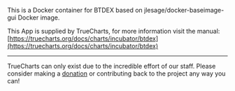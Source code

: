 This is a Docker container for BTDEX based on jlesage/docker-baseimage-gui Docker image.

This App is supplied by TrueCharts, for more information visit the manual: [https://truecharts.org/docs/charts/incubator/btdex](https://truecharts.org/docs/charts/incubator/btdex)

---

TrueCharts can only exist due to the incredible effort of our staff.
Please consider making a [donation](https://truecharts.org/docs/about/sponsor) or contributing back to the project any way you can!

